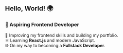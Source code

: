## Hello, World! 🌍  

### 🚀 Aspiring Frontend Developer
🎨 Improving my frontend skills and building my portfolio.  
⚛️ Learning **React.js** and modern JavaScript.  
🌐 On my way to becoming a **Fullstack Developer**. 

<!--
**VaclavKey/VaclavKey** is a ✨ _special_ ✨ repository because its `README.md` (this file) appears on your GitHub profile.

Here are some ideas to get you started:

- 🔭 I’m currently working on ...
- 🌱 I’m currently learning ...
- 👯 I’m looking to collaborate on ...
- 🤔 I’m looking for help with ...
- 💬 Ask me about ...
- 📫 How to reach me: ...
- 😄 Pronouns: ...
- ⚡ Fun fact: ...
-->
